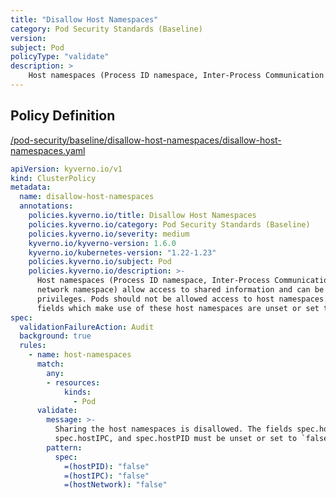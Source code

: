 ```yaml
---
title: "Disallow Host Namespaces"
category: Pod Security Standards (Baseline)
version: 
subject: Pod
policyType: "validate"
description: >
    Host namespaces (Process ID namespace, Inter-Process Communication namespace, and network namespace) allow access to shared information and can be used to elevate privileges. Pods should not be allowed access to host namespaces. This policy ensures fields which make use of these host namespaces are unset or set to `false`.
---
```


## Policy Definition
<a href="https://github.com/kyverno/policies/raw/main//pod-security/baseline/disallow-host-namespaces/disallow-host-namespaces.yaml" target="-blank">/pod-security/baseline/disallow-host-namespaces/disallow-host-namespaces.yaml</a>

```yaml
apiVersion: kyverno.io/v1
kind: ClusterPolicy
metadata:
  name: disallow-host-namespaces
  annotations:
    policies.kyverno.io/title: Disallow Host Namespaces
    policies.kyverno.io/category: Pod Security Standards (Baseline)
    policies.kyverno.io/severity: medium
    kyverno.io/kyverno-version: 1.6.0
    kyverno.io/kubernetes-version: "1.22-1.23"
    policies.kyverno.io/subject: Pod
    policies.kyverno.io/description: >-
      Host namespaces (Process ID namespace, Inter-Process Communication namespace, and
      network namespace) allow access to shared information and can be used to elevate
      privileges. Pods should not be allowed access to host namespaces. This policy ensures
      fields which make use of these host namespaces are unset or set to `false`.
spec:
  validationFailureAction: Audit
  background: true
  rules:
    - name: host-namespaces
      match:
        any:
        - resources:
            kinds:
              - Pod
      validate:
        message: >-
          Sharing the host namespaces is disallowed. The fields spec.hostNetwork,
          spec.hostIPC, and spec.hostPID must be unset or set to `false`.
        pattern:
          spec:
            =(hostPID): "false"
            =(hostIPC): "false"
            =(hostNetwork): "false"

```
